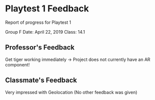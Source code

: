# Playtest 1 Feedback

Report of progress for Playtest 1

Group F
Date: April 22, 2019
Class: 14.1

## Professor's Feedback

Get tiger working immediately -> Project does not currently have an AR component!

## Classmate's Feedback

Very impressed with Geolocation
(No other feedback was given)
